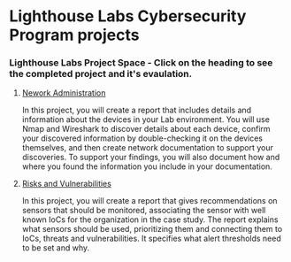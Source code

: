 # Lighthouse Labs Cybersecurity Program projects
### Lighthouse Labs Project Space - Click on the heading to see the completed project and it's evaulation.

1. [Nework Administration](https://drive.google.com/file/d/1tlBesesnekpW8tMI69WgcqJgEAkOoanA/view?usp=sharing)

    In this project, you will create a report that includes details and information about the devices in your Lab environment. You will use Nmap and Wireshark to discover details about     each device, confirm your discovered information by double-checking it on the devices themselves, and then create network documentation to support your discoveries. To support your     findings, you will also document how and where you found the information you include in your documentation.

2. [Risks and Vulnerabilities](https://drive.google.com/file/d/1WmE9PYq7hda3vqpAPaaSXmiB6_4wpmnP/view?usp=sharing)

    In this project, you will create a report that gives recommendations on sensors that should be monitored, associating the sensor with well known IoCs for the organization in the case study. The report explains what sensors should be used, prioritizing them and connecting them to IoCs, threats and vulnerabilities. It specifies what alert thresholds need to be set and why.

